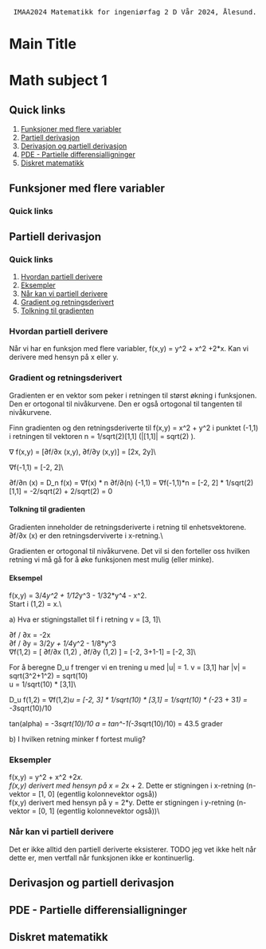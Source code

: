 <pre> IMAA2024 Matematikk for ingeniørfag 2 D Vår 2024, Ålesund. </pre>

# Main Title
# Math subject 1

## Quick links
1. [Funksjoner med flere variabler](#funksjoner-med-flere-variabler)
2. [Partiell derivasjon](#partiell-derivasjon)
3. [Derivasjon og partiell derivasjon](#derivasjon-og-partiell-derivasjon)
4. [PDE - Partielle differensialligninger](#pde---partielle-differensialligninger)
5. [Diskret matematikk](#diskret-matematikk)


## Funksjoner med flere variabler

### Quick links

## Partiell derivasjon  

### Quick links
1. [Hvordan partiell derivere](#hvordan-partiell-derivere)
2. [Eksempler](#eksempler) 
3. [Når kan vi partiell derivere](#når-kan-vi-partiell-derivere)
4. [Gradient og retningsderivert](#gradient-og-retningsderivert)
5. [Tolkning til gradienten](#tolkning-til-gradienten)



### Hvordan partiell derivere
Når vi har en funksjon med flere variabler, f(x,y) = y^2 + x^2 +2*x.
Kan vi derivere med hensyn på x eller y.

### Gradient og retningsderivert

Gradienten er en vektor som peker i retningen til størst økning i funksjonen. Den er ortogonal til nivåkurvene. Den er også ortogonal til tangenten til nivåkurvene.

Finn gradienten og den retningsderiverte til f(x,y) = x^2 + y^2 i punktet (-1,1) i retningen til vektoren n = 1/sqrt(2)[1,1] (|[1,1]| = sqrt(2) ).

&#x2207; f(x,y) = [&#8706;f/&#8706;x (x,y), &#8706;f/&#8706;y (x,y)] = [2x, 2y]\

&#x2207;f(-1,1) = [-2, 2]\

&#8706;f/&#8706;n (x) = D_n f(x) = &#x2207;f(x) * n
&#8706;f/&#8706;(n) (-1,1) = &#x2207;f(-1,1)*n = [-2, 2] * 1/sqrt(2)[1,1] = -2/sqrt(2) + 2/sqrt(2) = 0


#### Tolkning til gradienten

Gradienten inneholder de retningsderiverte i retning til enhetsvektorene.\
&#8706;f/&#8706;x (x) er den retningsderviverte i x-retning.\

Gradienten er ortogonal til nivåkurvene. Det vil si den forteller oss hvilken retning vi må gå for å øke funksjonen mest mulig (eller minke). 

#### Eksempel

f(x,y) = 3/4*y^2 + 1/12*y^3 - 1/32*y^4 - x^2.\
Start i (1,2) = x.\

a) Hva er stigningstallet til f i retning v = [3, 1]\

&#8706;f / &#8706;x = -2x\
&#8706;f / &#8706;y = 3/2*y + 1/4*y^2 - 1/8*y^3\
&#x2207;f(1,2) = [ &#8706;f/&#8706;x (1,2) , &#8706;f/&#8706;y (1,2) ] 
= [-2, 3+1-1] 
= [-2, 3]\

For å beregne D_u f trenger vi en trening u med |u| = 1. v = [3,1] har |v| = sqrt(3^2+1^2) = sqrt(10)\
u = 1/sqrt(10) * [3,1]\

D_u f(1,2) = &#x2207;f(1,2)*u = [-2, 3] * 1/sqrt(10) * [3,1] = 1/sqrt(10) * (-2*3 + 3*1) = -3*sqrt(10)/10

tan(alpha) = -3*sqrt(10)/10
a = tan^-1(-3*sqrt(10)/10) = 43.5 grader   

b) I hvilken retning minker f fortest mulig?





### Eksempler 

f(x,y) = y^2 + x^2 +2*x.\
f(x,y) derivert med hensyn på x = 2*x + 2. Dette er stigningen i x-retning (n-vektor = [1, 0] (egentlig kolonnevektor også))\
f(x,y) derivert med hensyn på y = 2*y. Dette er stigningen i y-retning (n-vektor = [0, 1] (egentlig kolonnevektor også))\

### Når kan vi partiell derivere

Det er ikke alltid den partiell deriverte eksisterer. TODO jeg vet ikke helt når dette er, men vertfall når funksjonen ikke er kontinuerlig.

## Derivasjon og partiell derivasjon

## PDE - Partielle differensialligninger

## Diskret matematikk

